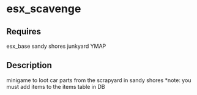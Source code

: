 # esx_scavenge

## Requires
esx_base
sandy shores junkyard YMAP

## Description
minigame to loot car parts from the scrapyard in sandy shores
*note: you must add items to the items table in DB
